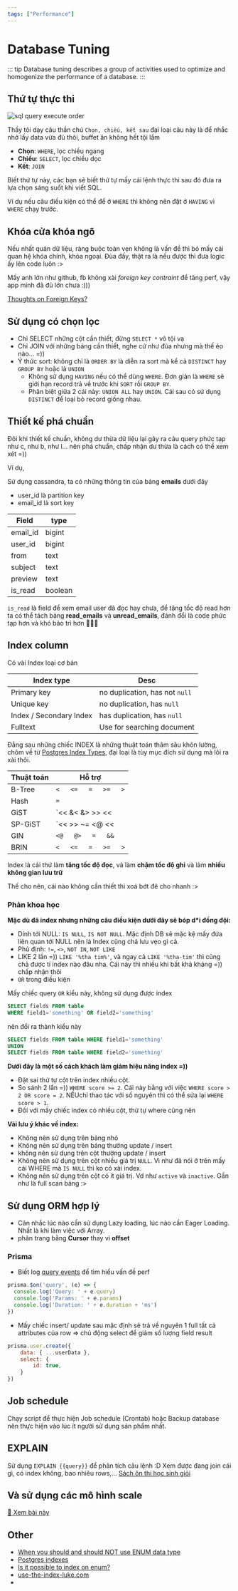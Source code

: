 ```yaml
---
tags: ["Performance"]
---
```


# Database Tuning

::: tip
Database tuning describes a group of activities used to optimize and homogenize the performance of a database. 
:::

<TagLinks />

## Thứ tự thực thi

![sql query execute order](./img/sql-query-exe-order.jpeg)


Thầy tôi dạy câu thần chú `Chọn, chiếu, kết sau` đại loại câu này là để nhắc nhở lấy data vừa đủ thôi, buffet ăn không hết tội lắm
- **Chọn**: `WHERE`, lọc chiều ngang 
- **Chiếu**: `SELECT`, lọc chiều dọc
- **Kết**: `JOIN` 

Biết thứ tự này, các bạn sẽ biết thứ tự mấy cái lệnh thực thi sau đó đưa ra lựa chọn sáng suốt khi viết SQL. 

Ví dụ nếu câu điều kiện có thể để ở `WHERE` thì không nên đặt ở `HAVING` vì `WHERE` chạy trước. 

## Khóa cửa khóa ngõ
Nếu nhất quán dữ liệu, ràng buộc toàn vẹn không là vấn đề thì bỏ mấy cái quan hệ khóa chính, khóa ngoại. Đùa đấy, thật ra là nếu được thì đưa logic ấy lên code luôn :>  

Mấy anh lớn như github, fb không xài *foreign key contraint* để tăng perf, vậy app mình đã đủ lớn chưa :))) 

[Thoughts on Foreign Keys?](https://github.com/github/gh-ost/issues/331#issuecomment-266027731)


## Sử dụng có chọn lọc

- Chỉ SELECT những cột cần thiết, đừng `SELECT *` vô tội vạ
- Chỉ JOIN với những bảng cần thiết, nghe cứ như đùa nhưng mà thế éo nào... =))
- Ý thức sort: không chỉ là `ORDER BY` là diễn ra sort mà kể cả `DISTINCT` hay `GROUP BY` hoặc là `UNION` 
    - Không sử dụng `HAVING` nếu có thể dùng `WHERE`. Đơn giản là `WHERE` sẽ giới hạn record trả về trước khi `SORT` rồi `GROUP BY`.
    - Phân biệt giữa 2 cái này: `UNION ALL` hay `UNION`. Cái sau có sử dụng `DISTINCT` để loại bỏ record giống nhau. 

## Thiết kế phá chuẩn
Đôi khi thiết kế chuẩn, không dư thừa dữ liệu lại gây ra câu query phức tạp như c, như b, như l... nên phá chuẩn, chấp nhận dư thừa là cách có thể xem xét =))

Ví dụ, 

Sử dụng cassandra, ta có những thông tin của bảng **emails** dưới đây
- user_id là partition key
- email_id là sort key 

Field | type
-------| -----
email_id | bigint 
user_id |  bigint 
from    | text
subject | text
preview  | text 
is_read  | boolean

`is_read` là field để xem email user đã đọc hay chưa, để tăng tốc độ read hơn ta có thể tách bảng **read_emails** và **unread_emails**, đánh đổi là code phức tạp hơn và khó bảo trì hơn 👿👿👿


## Index column

Có vài Index loại cơ bản

Index type  | Desc 
----------- | -----------
Primary key  | no duplication, has not `null`
Unique key  | no duplication, has `null`
Index / Secondary Index  | has duplication, has `null`
Fulltext  | Use for searching document

Đằng sau những chiếc INDEX là những thuật toán thâm sâu khôn lường, chôm về từ  [Postgres Index Types](https://www.postgresql.org/docs/current/indexes-types.html), đại loại là tùy mục đích sử dụng mà lôi ra xài thôi. 

| Thuật toán  |  Hỗ trợ | 
| ----------- | --------- |
|  B-Tree     | `<   <=   =   >=   >`
|  Hash     | `=`
|  GiST     | `<<   &<   &>   >>   <<|   &<|   |&>   |>>   @>   <@   ~=   &&` 
|  SP-GiST     | `<<   >>   ~=   <@   <<|   |>>` 
|  GIN     | `<@   @>   =   &&` 
|  BRIN     | `<   <=   =   >=   >` 


Index là cái thứ làm **tăng tốc độ đọc**, và làm **chậm tốc độ ghi** và làm **nhiều không gian lưu trữ**

Thế cho nên, cái nào không cần thiết thì xoá bớt đê cho nhanh :> 

### Phản khoa học
**Mặc dù đã index nhưng những câu điều kiện dưới đây sẽ bóp d*i đồng đội:**
- Dính tới NULL: `IS NULL`, `IS NOT NULL`. Mặc định DB sẽ mặc kệ mấy đứa liên quan tới NULL nên là Index cũng chả lưu vẹo gì cả. 
- Phủ định:  `!=`, `<>`,  `NOT IN`, `NOT LIKE`
- LIKE 2 lần =)) `LIKE '%tha tim%'`, và ngay cả `LIKE '%tha-tim'` thì cũng chả được tí index nào đâu nha. Cái này thì nhiều khi bất khả kháng =)) chấp nhận thôi 
- `OR` trong điều kiện 

Mấy chiếc query `OR` kiểu này, không sử dụng được index

```sql
SELECT fields FROM table
WHERE field1='something' OR field2='something' 
```

nên đổi ra thành kiểu này 

```sql
SELECT fields FROM table WHERE field1='something' 
UNION
SELECT fields FROM table WHERE field2='something' 
```


**Dưới đây là một số cách khách làm giảm hiệu năng index =))**
- Đặt sai thứ tự cột trên index nhiều cột. 
- So sánh 2 lần =)) `WHERE score >= 2`. Cái này bằng với việc `WHERE score > 2 OR score = 2`. NẾUchỉ thao tác với số nguyên thì có thể sửa lại `WHERE score > 1`. 
- Đối với mấy chiếc index có nhiều cột, thứ tự where cũng nên 

**Vài lưu ý khác về index:**
- Không nên sử dụng trên bảng nhỏ
- Không nên sử dụng trên bảng thường update / insert 
- không nên sử dụng trên cột thường update / insert 
- Không nên sử dụng trên cột nhiều giá trị `NULL`. Vì như đã nói ở trên mấy cái WHERE mà `IS NULL` thì ko có xài index.
- Không nên sử dụng trên cột có ít giá trị. Vd như `active` và `inactive`. Gần như là full scan bảng :>  

## Sử dụng ORM hợp lý
- Cân nhắc lúc nào cần sử dụng Lazy loading, lúc nào cần Eager Loading. Nhất là khi làm việc với Array. 
- phân trang bằng **Cursor** thay vì **offset** 

### Prisma
- Biết log [query events](https://www.prisma.io/docs/concepts/components/prisma-client/working-with-prismaclient/logging#event-based-logging) để tìm hiểu vấn đề perf

```js
prisma.$on('query', (e) => {
  console.log('Query: ' + e.query)
  console.log('Params: ' + e.params)
  console.log('Duration: ' + e.duration + 'ms')
})
```

- Mấy chiếc insert/ update sau mặc định sẽ trả về nguyên 1 full tất cả attributes của row => chủ động select để giảm số lượng field result

```js
prisma.user.create({
    data: { ...userData },
    select: {
        id: true,
    }
})
```


## Job schedule
Chạy script để thực hiện Job schedule (Crontab)  hoặc Backup database nên thực hiện vào lúc ít người sử dụng sản phẩm nhất.

## EXPLAIN
Sử dụng `EXPLAIN {{query}}` để phân tích câu lệnh :D Xem được đang join cái gì, có index không, bao nhiêu rows,... [Sách ôn thi học sinh giỏi](https://dzone.com/articles/understanding-mysql-queries-with-explain)

## Và sử dụng các mô hình scale
[📕 Xem bài này](./db/architect.md)

## Other
- [When you should and should NOT use ENUM data type](https://dzone.com/articles/when-you-should-and-should-not)
- [Postgres indexes](https://www.postgresql.org/docs/current/indexes.html)
- [Is it possible to index on enum?](https://stackoverflow.com/questions/62207344/is-it-possible-to-index-on-enum)
- [use-the-index-luke.com](https://use-the-index-luke.com/)
- [](https://ignaciochiazzo.medium.com/paginating-requests-in-apis-d4883d4c1c4c)
